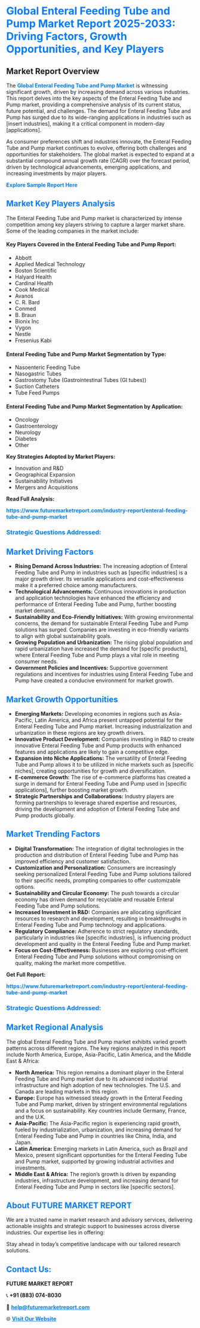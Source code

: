<h1 style="color: #007BFF;">Global Enteral Feeding Tube and Pump Market Report 2025-2033: Driving Factors, Growth Opportunities, and Key Players</h1>

<section id="overview">
<h2>Market Report Overview</h2>
<p>The <a href="https://www.futuremarketreport.com/industry-report/enteral-feeding-tube-and-pump-market" style="color: #007BFF; text-decoration: none;"><strong>Global Enteral Feeding Tube and Pump Market</strong></a> is witnessing significant growth, driven by increasing demand across various industries. This report delves into the key aspects of the Enteral Feeding Tube and Pump market, providing a comprehensive analysis of its current status, future potential, and challenges. The demand for Enteral Feeding Tube and Pump has surged due to its wide-ranging applications in industries such as [insert industries], making it a critical component in modern-day [applications].</p>
<p>As consumer preferences shift and industries innovate, the Enteral Feeding Tube and Pump market continues to evolve, offering both challenges and opportunities for stakeholders. The global market is expected to expand at a substantial compound annual growth rate (CAGR) over the forecast period, driven by technological advancements, emerging applications, and increasing investments by major players.</p>
</section>

<section id="overview">
<p><a href="https://www.futuremarketreport.com/request-sample/reportId=78375" style="color: #007BFF; text-decoration: none;"><strong>Explore Sample Report Here</strong></a></p>
</section>

<section id="key-players">
<h2 style="color: #007BFF;">Market Key Players Analysis</h2>
<p>The Enteral Feeding Tube and Pump market is characterized by intense competition among key players striving to capture a larger market share. Some of the leading companies in the market include:</p>
<h4>Key Players Covered in the Enteral Feeding Tube and Pump Report:</h4>
<ul><li>Abbott</li><li>Applied Medical Technology</li><li>Boston Scientific</li><li>Halyard Health</li><li>Cardinal Health</li><li>Cook Medical</li><li>Avanos</li><li>C. R. Bard</li><li>Conmed</li><li>B. Braun</li><li>Bionix Inc</li><li>Vygon</li><li>Nestle</li><li>Fresenius Kabi</li></ul>
<h4>Enteral Feeding Tube and Pump Market Segmentation by Type:</h4>
<ul><li>Nasoenteric Feeding Tube</li><li>Nasogastric Tubes</li><li>Gastrostomy Tube (Gastrointestinal Tubes (GI tubes))</li><li>Suction Catheters</li><li>Tube Feed Pumps</li></ul>

<h4>Enteral Feeding Tube and Pump Market Segmentation by Application:</h4>
<ul><li>Oncology</li><li>Gastroenterology</li><li>Neurology</li><li>Diabetes</li><li>Other</li></ul>
<p><strong>Key Strategies Adopted by Market Players:</strong></p>
<ul>
<li>Innovation and R&D</li>
<li>Geographical Expansion</li>
<li>Sustainability Initiatives</li>
<li>Mergers and Acquisitions</li>
</ul>
</section>

<section>
<p><strong>Read Full Analysis: </strong></p><a href="https://www.futuremarketreport.com/industry-report/enteral-feeding-tube-and-pump-market" style="color: #007BFF; text-decoration: none;"><strong>https://www.futuremarketreport.com/industry-report/enteral-feeding-tube-and-pump-market</strong></a>
<h3 style="color: #007BFF;">Strategic Questions Addressed:</h3>
</section>

<section id="driving-factors">
<h2 style="color: #007BFF;">Market Driving Factors</h2>
<ul>
<li><strong>Rising Demand Across Industries:</strong> The increasing adoption of Enteral Feeding Tube and Pump in industries such as [specific industries] is a major growth driver. Its versatile applications and cost-effectiveness make it a preferred choice among manufacturers.</li>
<li><strong>Technological Advancements:</strong> Continuous innovations in production and application technologies have enhanced the efficiency and performance of Enteral Feeding Tube and Pump, further boosting market demand.</li>
<li><strong>Sustainability and Eco-Friendly Initiatives:</strong> With growing environmental concerns, the demand for sustainable Enteral Feeding Tube and Pump solutions has surged. Companies are investing in eco-friendly variants to align with global sustainability goals.</li>
<li><strong>Growing Population and Urbanization:</strong> The rising global population and rapid urbanization have increased the demand for [specific products], where Enteral Feeding Tube and Pump plays a vital role in meeting consumer needs.</li>
<li><strong>Government Policies and Incentives:</strong> Supportive government regulations and incentives for industries using Enteral Feeding Tube and Pump have created a conducive environment for market growth.</li>
</ul>
</section>

<section id="growth-opportunities">
<h2 style="color: #007BFF;">Market Growth Opportunities</h2>
<ul>
<li><strong>Emerging Markets:</strong> Developing economies in regions such as Asia-Pacific, Latin America, and Africa present untapped potential for the Enteral Feeding Tube and Pump market. Increasing industrialization and urbanization in these regions are key growth drivers.</li>
<li><strong>Innovative Product Development:</strong> Companies investing in R&D to create innovative Enteral Feeding Tube and Pump products with enhanced features and applications are likely to gain a competitive edge.</li>
<li><strong>Expansion into Niche Applications:</strong> The versatility of Enteral Feeding Tube and Pump allows it to be utilized in niche markets such as [specific niches], creating opportunities for growth and diversification.</li>
<li><strong>E-commerce Growth:</strong> The rise of e-commerce platforms has created a surge in demand for Enteral Feeding Tube and Pump used in [specific applications], further boosting market growth.</li>
<li><strong>Strategic Partnerships and Collaborations:</strong> Industry players are forming partnerships to leverage shared expertise and resources, driving the development and adoption of Enteral Feeding Tube and Pump products globally.</li>
</ul>
</section>

<section id="trending-factors">
<h2 style="color: #007BFF;">Market Trending Factors</h2>
<ul>
<li><strong>Digital Transformation:</strong> The integration of digital technologies in the production and distribution of Enteral Feeding Tube and Pump has improved efficiency and customer satisfaction.</li>
<li><strong>Customization and Personalization:</strong> Consumers are increasingly seeking personalized Enteral Feeding Tube and Pump solutions tailored to their specific needs, prompting companies to offer customizable options.</li>
<li><strong>Sustainability and Circular Economy:</strong> The push towards a circular economy has driven demand for recyclable and reusable Enteral Feeding Tube and Pump solutions.</li>
<li><strong>Increased Investment in R&D:</strong> Companies are allocating significant resources to research and development, resulting in breakthroughs in Enteral Feeding Tube and Pump technology and applications.</li>
<li><strong>Regulatory Compliance:</strong> Adherence to strict regulatory standards, particularly in industries like [specific industries], is influencing product development and quality in the Enteral Feeding Tube and Pump market.</li>
<li><strong>Focus on Cost-Effectiveness:</strong> Businesses are exploring cost-efficient Enteral Feeding Tube and Pump solutions without compromising on quality, making the market more competitive.</li>
</ul>
</section>

<section>
<p><strong>Get Full Report: </strong></p><a href="https://www.futuremarketreport.com/industry-report/enteral-feeding-tube-and-pump-market" style="color: #007BFF; text-decoration: none;"><strong>https://www.futuremarketreport.com/industry-report/enteral-feeding-tube-and-pump-market</strong></a>
<h3 style="color: #007BFF;">Strategic Questions Addressed:</h3>
</section>


<section id="regional-analysis">
<h2 style="color: #007BFF;">Market Regional Analysis</h2>
<p>The global Enteral Feeding Tube and Pump market exhibits varied growth patterns across different regions. The key regions analyzed in this report include North America, Europe, Asia-Pacific, Latin America, and the Middle East & Africa:</p>
<ul>
<li><strong>North America:</strong> This region remains a dominant player in the Enteral Feeding Tube and Pump market due to its advanced industrial infrastructure and high adoption of new technologies. The U.S. and Canada are leading markets in this region.</li>
<li><strong>Europe:</strong> Europe has witnessed steady growth in the Enteral Feeding Tube and Pump market, driven by stringent environmental regulations and a focus on sustainability. Key countries include Germany, France, and the U.K.</li>
<li><strong>Asia-Pacific:</strong> The Asia-Pacific region is experiencing rapid growth, fueled by industrialization, urbanization, and increasing demand for Enteral Feeding Tube and Pump in countries like China, India, and Japan.</li>
<li><strong>Latin America:</strong> Emerging markets in Latin America, such as Brazil and Mexico, present significant opportunities for the Enteral Feeding Tube and Pump market, supported by growing industrial activities and investments.</li>
<li><strong>Middle East & Africa:</strong> The region’s growth is driven by expanding industries, infrastructure development, and increasing demand for Enteral Feeding Tube and Pump in sectors like [specific sectors].</li>
</ul>
</section>

<footer>
<h2 style="color: #007BFF;">About FUTURE MARKET REPORT</h2>
<p>We are a trusted name in market research and advisory services, delivering actionable insights and strategic support to businesses across diverse industries. Our expertise lies in offering:</p>

<p>Stay ahead in today’s competitive landscape with our tailored research solutions.</p>

<h2 style="color: #007BFF;">Contact Us:</h2>
<p><strong>FUTURE MARKET REPORT</strong></p>
<p>📞 <strong>+91 (883) 074-8030</strong></p>
<p>📧 <strong><a href="mailto:help@futuremarketreport.com" style="color: #007BFF;">help@futuremarketreport.com</a></strong></p>
<p>🌐 <strong><a href="https://www.futuremarketreport.com/" style="color: #007BFF;">Visit Our Website</a></strong></p>
</footer>